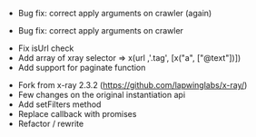 <a name="3.0.3"></a>
 * Bug fix: correct apply arguments on crawler (again)

<a name="3.0.2"></a>
 * Bug fix: correct apply arguments on crawler

<a name="3.0.1"></a>
 * Fix isUrl check
 * Add array of xray selector =>  x(url ,'.tag', [x("a", ["@text"])])
 * Add support for paginate function

<a name="3.0.0"></a>
 * Fork from x-ray 2.3.2 (https://github.com/lapwinglabs/x-ray/)
 * Few changes on the original instantiation api
 * Add setFilters method
 * Replace callback with promises
 * Refactor / rewrite
